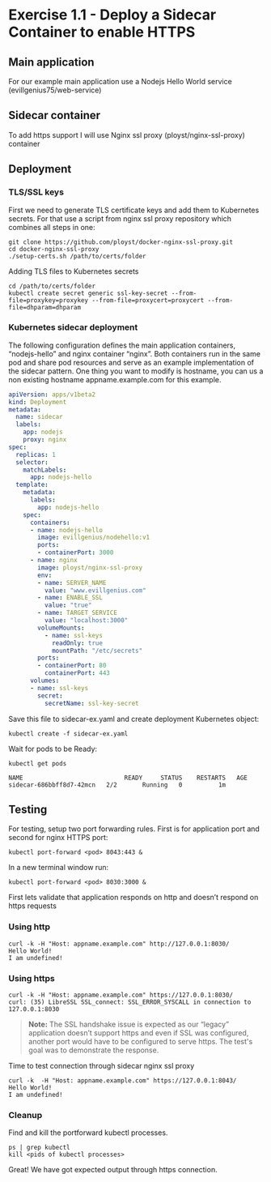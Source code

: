 # Exercise 1.1 - Deploy a Sidecar Container to enable HTTPS

## Main application
For our example main application use a Nodejs Hello World service (evillgenius75/web-service)
## Sidecar container 
To add https support I will use Nginx ssl proxy (ployst/nginx-ssl-proxy) container
## Deployment
### TLS/SSL keys
First we need to generate TLS certificate keys and add them to Kubernetes secrets. For that use a script from nginx ssl proxy repository which combines all steps in one:
```console
git clone https://github.com/ployst/docker-nginx-ssl-proxy.git
cd docker-nginx-ssl-proxy
./setup-certs.sh /path/to/certs/folder
```

Adding TLS files to Kubernetes secrets

```console
cd /path/to/certs/folder
kubectl create secret generic ssl-key-secret --from-file=proxykey=proxykey --from-file=proxycert=proxycert --from-file=dhparam=dhparam
```

### Kubernetes sidecar deployment
The following configuration defines the main application containers, “nodejs-hello” and nginx container “nginx”. Both containers run in the same pod and share pod resources and serve as an example implementation of the sidecar pattern. One thing you want to modify is hostname, you can us a non existing hostname appname.example.com for this example.

```yaml
apiVersion: apps/v1beta2
kind: Deployment
metadata:
  name: sidecar
  labels:
    app: nodejs
    proxy: nginx
spec:
  replicas: 1
  selector:
    matchLabels:
      app: nodejs-hello
  template:
    metadata:
      labels:
        app: nodejs-hello
    spec:
      containers:
      - name: nodejs-hello
        image: evillgenius/nodehello:v1
        ports:
        - containerPort: 3000
      - name: nginx
        image: ployst/nginx-ssl-proxy
        env:
        - name: SERVER_NAME
          value: "www.evillgenius.com"
        - name: ENABLE_SSL
          value: "true"
        - name: TARGET_SERVICE
          value: "localhost:3000"
        volumeMounts:
          - name: ssl-keys
            readOnly: true
            mountPath: "/etc/secrets"          
        ports:
        - containerPort: 80
          containerPort: 443
      volumes:
      - name: ssl-keys
        secret:
          secretName: ssl-key-secret
```


Save this file to sidecar-ex.yaml and create deployment Kubernetes object:

```console
kubectl create -f sidecar-ex.yaml
```

Wait for pods to be Ready:
```console
kubectl get pods

NAME                            READY     STATUS    RESTARTS   AGE
sidecar-686bbff8d7-42mcn   2/2       Running   0          1m
```
## Testing
For testing, setup two port forwarding rules. First is for application port and second for nginx HTTPS port:

```console
kubectl port-forward <pod> 8043:443 &
```

In a new terminal window run:
```console
kubectl port-forward <pod> 8030:3000 &
```

First lets validate that application responds on http and doesn’t respond on https requests


### Using http
```console
curl -k -H "Host: appname.example.com" http://127.0.0.1:8030/ 
Hello World! 
I am undefined!
```
### Using https
```console
curl -k -H "Host: appname.example.com" https://127.0.0.1:8030/ 
curl: (35) LibreSSL SSL_connect: SSL_ERROR_SYSCALL in connection to 127.0.0.1:8030
```

>**Note:** The SSL handshake issue is expected as our “legacy” application doesn’t support https and even if SSL was configured, another port would have to be configured to serve https. The test's goal was to demonstrate the response.

Time to test connection through sidecar nginx ssl proxy

```console
curl -k  -H "Host: appname.example.com" https://127.0.0.1:8043/
Hello World!
I am undefined!
```

### Cleanup
Find and kill the portforward kubectl processes.
```console
ps | grep kubectl
kill <pids of kubectl processes>
```
Great! We have got expected output through https connection.

